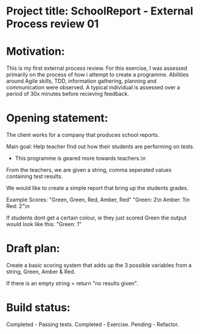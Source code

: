 # Project title: SchoolReport - External Process review 01
# Motivation: 
This is my first external process review. For this exercise, I was assessed primarily on the process of how i attempt to create a programme. Abilities around Agile skills, TDD, information gathering, planning and communication were observed. A typical individual is assessed over a period of 30x minutes before recieving feedback.
# Opening statement:
The client works for a company that produces school reports.

Main goal:
Help teacher find out how their students are performing on tests.
- This programme is geared more towards teachers.\n

From the teachers, we are given a string, comma seperated values containing test results.

We would like to create a simple report that bring up the students grades.

Example Scores:
"Green, Green, Red, Amber, Red"
"Green: 2\n
Amber: 1\n
Red: 2"\n

If students dont get a certain colour, ie they just scored Green the output would look like this:
"Green: 1"
# Draft plan:
Create a basic scoring system that adds up the 3 possible variables from a string, Green, Amber & Red.

If there is an empty string = return "no results given".
# Build status:
Completed - Passing tests.
Completed - Exercise.
Pending - Refactor.

